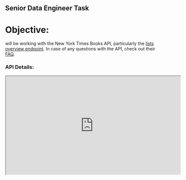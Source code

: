 ## Senior Data Engineer Task

# Objective:
will be working with the New York Times Books API,
particularly the [lists overview endpoint](https://developer.nytimes.com/docs/books-product/1/routes/lists/overview.json/get). In case of any questions with the API, check out their [FAQ](https://developer.nytimes.com/faq).

### API Details:

<iframe width="560" height="315" src='https://dbdiagram.io/e/678694f06b7fa355c3dd4fda/6786f6ca6b7fa355c3e49239'> </iframe>
